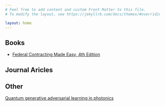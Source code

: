 ```yaml
---
# Feel free to add content and custom Front Matter to this file.
# To modify the layout, see https://jekyllrb.com/docs/themes/#overriding-theme-defaults

layout: home
---
```


## Books

- [Federal Contracting Made Easy, 4th Edition](summaries/federalcontractingmadeeasy4thedition/index.html)

## Journal Aricles

## Other
[Quantum generative adversarial learning in photonics](summaries/quantumgenerativeadversariallearninginphotonics/index.html)
